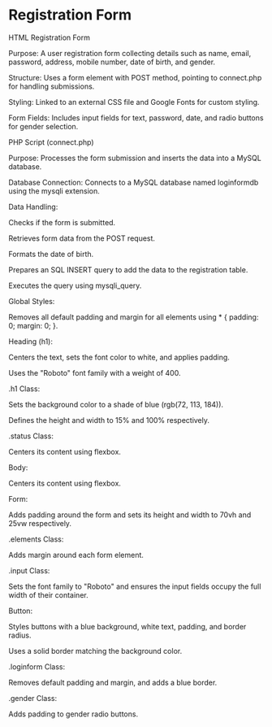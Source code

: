 # Registration Form

HTML Registration Form

Purpose: A user registration form collecting details such as name, email, password, address, mobile number, date of birth, and gender.

Structure: Uses a form element with POST method, pointing to connect.php for handling submissions.

Styling: Linked to an external CSS file and Google Fonts for custom styling.

Form Fields: Includes input fields for text, password, date, and radio buttons for gender selection.

PHP Script (connect.php)

Purpose: Processes the form submission and inserts the data into a MySQL database.

Database Connection: Connects to a MySQL database named loginformdb using the mysqli extension.

Data Handling:

Checks if the form is submitted.

Retrieves form data from the POST request.

Formats the date of birth.

Prepares an SQL INSERT query to add the data to the registration table.

Executes the query using mysqli_query.

Global Styles:

Removes all default padding and margin for all elements using * { padding: 0; margin: 0; }.

Heading (h1):

Centers the text, sets the font color to white, and applies padding.

Uses the "Roboto" font family with a weight of 400.

.h1 Class:

Sets the background color to a shade of blue (rgb(72, 113, 184)).

Defines the height and width to 15% and 100% respectively.

.status Class:

Centers its content using flexbox.

Body:

Centers its content using flexbox.

Form:

Adds padding around the form and sets its height and width to 70vh and 25vw respectively.

.elements Class:

Adds margin around each form element.

.input Class:

Sets the font family to "Roboto" and ensures the input fields occupy the full width of their container.

Button:

Styles buttons with a blue background, white text, padding, and border radius.

Uses a solid border matching the background color.

.loginform Class:

Removes default padding and margin, and adds a blue border.

.gender Class:

Adds padding to gender radio buttons.
